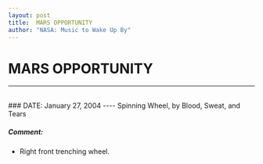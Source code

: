 ```yaml
---
layout: post
title:  MARS OPPORTUNITY
author: "NASA: Music to Wake Up By"
---
```


# MARS OPPORTUNITY
----
<br/>
### DATE: January 27, 2004
----
Spinning Wheel, by Blood, Sweat, and Tears

##### Comment:
* Right front trenching wheel.
